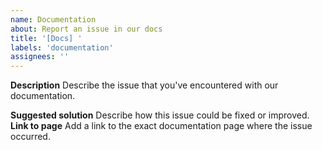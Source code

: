 ```yaml
---
name: Documentation
about: Report an issue in our docs
title: '[Docs] '
labels: 'documentation'
assignees: ''
---
```


**Description**
Describe the issue that you've encountered with our documentation.

**Suggested solution**
Describe how this issue could be fixed or improved.
**Link to page**
Add a link to the exact documentation page where the issue occurred.
